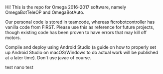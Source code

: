 Hi! This is the repo for Omega 2016-2017 software, namely OmegaBotTeleOP and OmegaBotAuto.

Our personal code is stored in teamcode, whereas ftcrobotcontroller has vanilla code from FIRST.
Please use this as reference for future projects, though existing code has been proven to have errors that may kill off motors.

Compile and deploy using Android Studio (a guide on how to properly set up Android Studio on macOS/Windows to do actual work will be published at a later time).
Don't use javac of course.

test nano test
